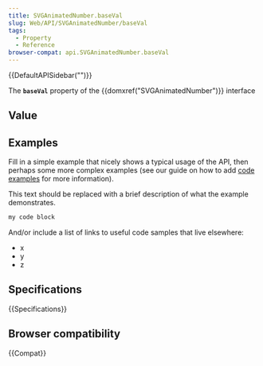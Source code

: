 ```yaml
---
title: SVGAnimatedNumber.baseVal
slug: Web/API/SVGAnimatedNumber/baseVal
tags:
  - Property
  - Reference
browser-compat: api.SVGAnimatedNumber.baseVal
---
```

{{DefaultAPISidebar("")}}

The **`baseVal`** property of the {{domxref("SVGAnimatedNumber")}} interface 

## Value



## Examples

Fill in a simple example that nicely shows a typical usage of the API, then perhaps some more complex examples (see our guide on how to add [code examples](/en-US/docs/MDN/Contribute/Structures/Code_examples) for more information).

This text should be replaced with a brief description of what the example demonstrates.

```js
my code block
```

And/or include a list of links to useful code samples that live elsewhere:

*   x
*   y
*   z

## Specifications

{{Specifications}}

## Browser compatibility

{{Compat}}


